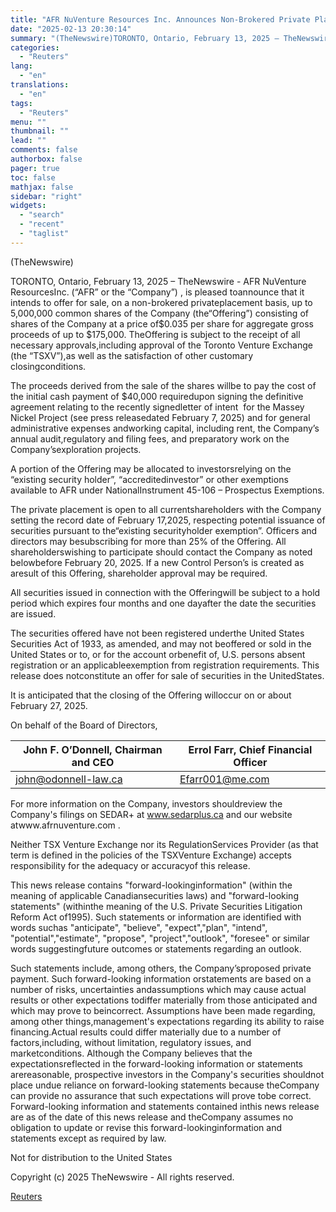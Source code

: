 ```yaml
---
title: "AFR NuVenture Resources Inc. Announces Non-Brokered Private Placement for up to $175,000"
date: "2025-02-13 20:30:14"
summary: "(TheNewswire)TORONTO, Ontario, February 13, 2025 – TheNewswire - AFR NuVenture ResourcesInc. (“AFR” or the “Company”) , is pleased toannounce that it intends to offer for sale, on a non-brokered privateplacement basis, up to 5,000,000 common shares of the Company (the“Offering”) consisting of shares of the Company at a price of$0.035..."
categories:
  - "Reuters"
lang:
  - "en"
translations:
  - "en"
tags:
  - "Reuters"
menu: ""
thumbnail: ""
lead: ""
comments: false
authorbox: false
pager: true
toc: false
mathjax: false
sidebar: "right"
widgets:
  - "search"
  - "recent"
  - "taglist"
---
```


(TheNewswire)

TORONTO, Ontario, February 13, 2025 – TheNewswire - AFR NuVenture ResourcesInc. (“AFR” or the “Company”) , is pleased toannounce that it intends to offer for sale, on a non-brokered privateplacement basis, up to 5,000,000 common shares of the Company (the“Offering”) consisting of shares of the Company at a price of$0.035 per share for aggregate gross proceeds of up to $175,000. TheOffering is subject to the receipt of all necessary approvals,including approval of the Toronto Venture Exchange (the “TSXV”),as well as the satisfaction of other customary closingconditions.

The proceeds derived from the sale of the shares willbe to pay the cost of the initial cash payment of $40,000 requiredupon signing the definitive agreement relating to the recently signedletter of intent  for the Massey Nickel Project (see press releasedated February 7, 2025) and for general administrative expenses andworking capital, including rent, the Company’s annual audit,regulatory and filing fees, and preparatory work on the Company’sexploration projects.

A portion of the Offering may be allocated to investorsrelying on the “existing security holder”, “accreditedinvestor” or other exemptions available to AFR under NationalInstrument 45-106 – Prospectus Exemptions.

The private placement is open to all currentshareholders with the Company setting the record date of February 17,2025, respecting potential issuance of securities pursuant to the“existing securityholder exemption”. Officers and directors may besubscribing for more than 25% of the Offering. All shareholderswishing to participate should contact the Company as noted belowbefore February 20, 2025. If a new Control Person’s is created as aresult of this Offering, shareholder approval may be required.

All securities issued in connection with the Offeringwill be subject to a hold period which expires four months and one dayafter the date the securities are issued.

The securities offered have not been registered underthe United States Securities Act of 1933, as amended, and may not beoffered or sold in the United States or to, or for the account orbenefit of, U.S. persons absent registration or an applicableexemption from registration requirements. This release does notconstitute an offer for sale of securities in the UnitedStates.

It is anticipated that the closing of the Offering willoccur on or about February 27, 2025.

On behalf of the Board of Directors,

| John F. O’Donnell, Chairman and CEO | Errol Farr, Chief Financial Officer |
| --- | --- |
| john@odonnell-law.ca | Efarr001@me.com |

For more information on the Company, investors shouldreview the Company's filings on SEDAR+ at www.sedarplus.ca and our website atwww.afrnuventure.com .

Neither TSX Venture Exchange nor its RegulationServices Provider (as that term is defined in the policies of the TSXVenture Exchange) accepts responsibility for the adequacy or accuracyof this release.

This news release contains "forward-lookinginformation" (within the meaning of applicable Canadiansecurities laws) and "forward-looking statements" (withinthe meaning of the U.S. Private Securities Litigation Reform Act of1995). Such statements or information are identified with words suchas "anticipate", "believe", "expect","plan", "intend", "potential","estimate", "propose", "project","outlook", "foresee" or similar words suggestingfuture outcomes or statements regarding an outlook.

Such statements include, among others, the Company’sproposed private payment. Such forward-looking information orstatements are based on a number of risks, uncertainties andassumptions which may cause actual results or other expectations todiffer materially from those anticipated and which may prove to beincorrect. Assumptions have been made regarding, among other things,management's expectations regarding its ability to raise financing.Actual results could differ materially due to a number of factors,including, without limitation, regulatory issues, and marketconditions. Although the Company believes that the expectationsreflected in the forward-looking information or statements arereasonable, prospective investors in the Company's securities shouldnot place undue reliance on forward-looking statements because theCompany can provide no assurance that such expectations will prove tobe correct. Forward-looking information and statements contained inthis news release are as of the date of this news release and theCompany assumes no obligation to update or revise this forward-lookinginformation and statements except as required by law.

Not for distribution to the United States

Copyright (c) 2025 TheNewswire - All rights reserved.

[Reuters](https://www.tradingview.com/news/reuters.com,2025-02-13:newsml_Tnw74ydm7:0-afr-nuventure-resources-inc-announces-non-brokered-private-placement-for-up-to-175-000/)
